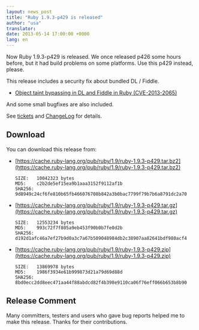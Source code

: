 ```yaml
---
layout: news_post
title: "Ruby 1.9.3-p429 is released"
author: "usa"
translator:
date: 2013-05-14 17:00:00 +0000
lang: en
---
```


Now Ruby 1.9.3-p429 is released.
We once released p426 some hours before, but it had build problems on some platforms.
Use this p429 instead, please.

This release includes a security fix about bundled DL / Fiddle.

* [Object taint bypassing in DL and Fiddle in Ruby (CVE-2013-2065)](/en/news/2013/05/14/taint-bypass-dl-fiddle-cve-2013-2065/)

And some small bugfixes are also included.

See [tickets](https://bugs.ruby-lang.org/projects/ruby-193/issues?set_filter=1&amp;status_id=5) and [ChangeLog](https://svn.ruby-lang.org/repos/ruby/tags/v1_9_3_429/ChangeLog) for details.

## Download

You can download this release from:

* [https://cache.ruby-lang.org/pub/ruby/1.9/ruby-1.9.3-p429.tar.bz2](https://cache.ruby-lang.org/pub/ruby/1.9/ruby-1.9.3-p429.tar.bz2)

      SIZE:   10042323 bytes
      MD5:    c2b2de5ef15ea9b1aaa3152f9112af1b
      SHA256: 9d8949c24cf6fe810b65fb466076708b842a3b0bac7799f79b7b6a8791dc2a70

* [https://cache.ruby-lang.org/pub/ruby/1.9/ruby-1.9.3-p429.tar.gz](https://cache.ruby-lang.org/pub/ruby/1.9/ruby-1.9.3-p429.tar.gz)

      SIZE:   12553234 bytes
      MD5:    993c72f7f805a9eb453f90b0b7fe0d2b
      SHA256: d192d1afc46a7ef27b9d0a3c7a67b509048984db2c38907aa82641bdf980acf4

* [https://cache.ruby-lang.org/pub/ruby/1.9/ruby-1.9.3-p429.zip](https://cache.ruby-lang.org/pub/ruby/1.9/ruby-1.9.3-p429.zip)

      SIZE:   13869978 bytes
      MD5:    1986f3934e61b999873d21a79d69d88d
      SHA256: 8bd0ecc2dd8eec471aa44f88abdcd82f4b398e9110ca06f76eff066b653b8b90

## Release Comment

Many committers, testers and users who gave bug reports helped me to
make this release. Thanks for their contributions.
